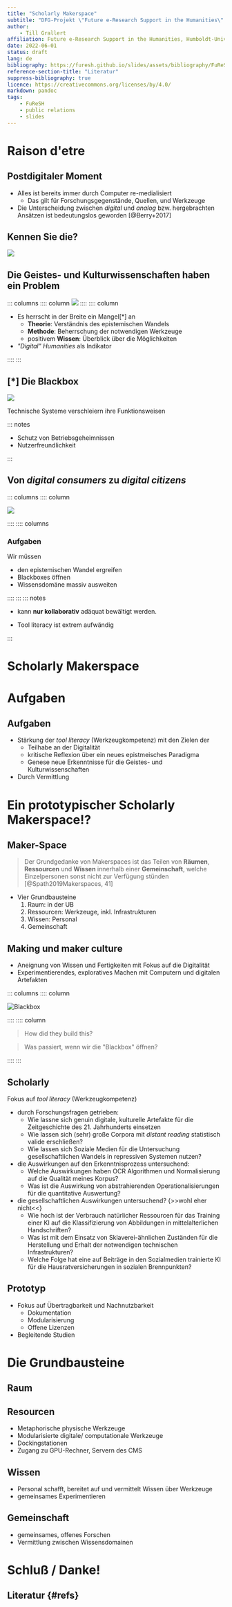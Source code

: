 ```yaml
---
title: "Scholarly Makerspace"
subtitle: "DFG-Projekt \"Future e-Research Support in the Humanities\" (2022--25)"
author:
    - Till Grallert
affiliation: Future e-Research Support in the Humanities, Humboldt-Universität zu Berlin
date: 2022-06-01 
status: draft
lang: de
bibliography: https://furesh.github.io/slides/assets/bibliography/FuReSH.csl.json
reference-section-title: "Literatur"
suppress-bibliography: true
licence: https://creativecommons.org/licenses/by/4.0/
markdown: pandoc
tags:
    - FuReSH
    - public relations
    - slides
---
```


# Raison d'etre
## Postdigitaler Moment

- Alles ist bereits immer durch Computer re-medialisiert
    + Das gilt für Forschungsgegenstände, Quellen, und Werkzeuge 
- Die Unterscheidung zwischen *digital* und *analog* bzw. hergebrachten Ansätzen ist bedeutungslos geworden [@Berry+2017]

## Kennen Sie die?

![](https://furesh.github.io/slides/assets/images/wordcloud/wordcloud-rel-100_tools-in-1036-dh-conferences-2014-2018-w_100.svg)

## Die Geistes- und Kulturwissenschaften haben ein Problem

::: columns
:::: column
![](https://furesh.github.io/slides/assets/images/wordcloud/wordcloud-rel-100_tools-in-1036-dh-conferences-2014-2018-w_100.svg)
::::
:::: column

- Es herrscht in der Breite ein Mangel[\*] an 
    + **Theorie**: Verständnis des epistemischen Wandels
    + **Methode**: Beherrschung der notwendigen Werkzeuge
    + positivem **Wissen**: Überblick über die Möglichkeiten
- *"Digital" Humanities* als Indikator

::::
:::


## [\*] Die Blackbox

![](https://furesh.github.io/slides/assets/images/operationalisierung/blackbox_io.jpg)

Technische Systeme verschleiern ihre Funktionsweisen

::: notes

+ Schutz von Betriebsgeheimnissen
+ Nutzerfreundlichkeit

:::

## Von *digital consumers* zu *digital citizens*

::: columns
:::: column

![](https://furesh.github.io/slides/assets/images/blackbox/blackbox_makerspace-inside.png)

::::
:::: columns

### Aufgaben

Wir müssen 

- den epistemischen Wandel ergreifen
- Blackboxes öffnen
- Wissensdomäne massiv ausweiten 

::::
:::
::: notes

- kann **nur kollaborativ** adäquat bewältigt werden. 
+ Tool literacy ist extrem aufwändig

:::

# Scholarly Makerspace

# Aufgaben
## Aufgaben

- Stärkung der *tool literacy* (Werkzeugkompetenz) mit den Zielen der
    + Teilhabe an der Digitalität
    + kritische Reflexion über ein neues epistmeisches Paradigma
    + Genese neue Erkenntnisse für die Geistes- und Kulturwissenschaften
- Durch Vermittlung

# Ein prototypischer Scholarly Makerspace!?
## Maker-**Space**

>Der Grundgedanke von Makerspaces ist das Teilen von **Räumen**, **Ressourcen** und **Wissen** innerhalb einer **Gemeinschaft**, welche Einzelpersonen sonst nicht zur Verfügung stünden [@Spath2019Makerspaces, 41]

- Vier Grundbausteine
    1. Raum: in der UB
    2. Ressourcen: Werkzeuge, inkl. Infrastrukturen
    3. Wissen: Personal
    4. Gemeinschaft

## Making und maker culture

- Aneignung von Wissen und Fertigkeiten mit Fokus auf die Digitalität
- Experimentierendes, exploratives Machen mit Computern und digitalen Artefakten

::: columns
:::: column

![Blackbox](blackbox.jpg)

::::
:::: column

>How did they build this?

>Was passiert, wenn wir die "Blackbox" öffnen?

::::
:::

## Scholarly

Fokus auf *tool literacy* (Werkzeugkompetenz)

- durch Forschungsfragen getrieben:
    + Wie lassne sich genuin digitale, kulturelle Artefakte für die Zeitgeschichte des 21. Jahrhunderts einsetzen
    + Wie lassen sich (sehr) große Corpora mit *distant reading* statistisch valide erschließen?
    + Wie lassen sich Soziale Medien für die Untersuchung gesellschaftlichen Wandels in repressiven Systemen nutzen?
- die Auswirkungen auf den Erkenntnisprozess untersuchend:
    + Welche Auswirkungen haben OCR Algorithmen und Normalisierung auf die Qualität meines Korpus?
    + Was ist die Auswirkung von abstrahierenden Operationalisierungen für die quantitative Auswertung?
- die gesellschaftlichen Auswirkungen untersuchend? {>>wohl eher nicht<<}
    + Wie hoch ist der Verbrauch natürlicher Ressourcen für das Training einer KI auf die Klassifizierung von Abbildungen in mittelalterlichen Handschriften?
    + Was ist mit dem Einsatz von Sklaverei-ähnlichen Zuständen für die Herstellung und Erhalt der notwendigen technischen Infrastrukturen?
    + Welche Folge hat eine auf Beiträge in den Sozialmedien trainierte KI für die Hausratversicherungen in sozialen Brennpunkten?

## Prototyp

- Fokus auf Übertragbarkeit und Nachnutzbarkeit
    + Dokumentation
    - Modularisierung
    - Offene Lizenzen 
- Begleitende Studien

# Die Grundbausteine
## Raum
## Resourcen

- Metaphorische physische Werkzeuge
- Modularisierte digitale/ computationale Werkzeuge
- Dockingstationen
- Zugang zu GPU-Rechner, Servern des CMS

## Wissen

- Personal schafft, bereitet auf und vermittelt Wissen über Werkzeuge
- gemeinsames Experimentieren 

## Gemeinschaft

- gemeinsames, offenes Forschen
- Vermittlung zwischen Wissensdomainen

# Schluß / Danke!
## Literatur {#refs}